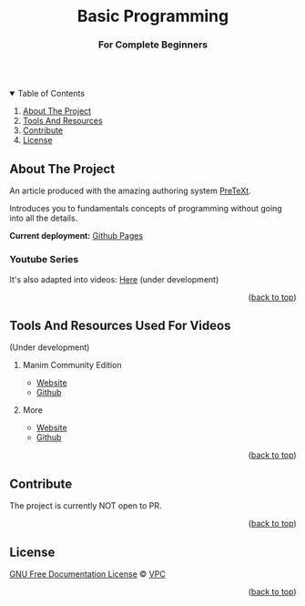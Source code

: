 <!-- Improved compatibility of back to top link: See: https://github.com/othneildrew/Best-README-Template/pull/73 -->
<a name="readme-top"></a>
<!--
*** Thanks for checking out the Best-README-Template. If you have a suggestion
*** that would make this better, please fork the repo and create a pull request
*** or simply open an issue with the tag "enhancement".
*** Don't forget to give the project a star!
*** Thanks again! Now go create something AMAZING! :D
-->



<!-- PROJECT SHIELDS -->
<!--
*** I'm using markdown "reference style" links for readability.
*** Reference links are enclosed in brackets [ ] instead of parentheses ( ).
*** See the bottom of this document for the declaration of the reference variables
*** for contributors-url, forks-url, etc. This is an optional, concise syntax you may use.
*** https://www.markdownguide.org/basic-syntax/#reference-style-links
-->



<!-- PROJECT LOGO -->
<br />
<div align="center">
<!--
  <a href="https://github.com/VinhPhmCng/gdscript-sections">
	<img src="https://raw.githubusercontent.com/VinhPhmCng/gdscript-sections/master/addons/gdscript_sections/logo.png" alt="Logo">
  </a>
-->

<h1 align="center">Basic Programming</h1>

<h3 align="center">For Complete Beginners</h3>
<br />
<br />
<br />
</div>



<!-- TABLE OF CONTENTS -->
<details open>
  <summary>Table of Contents</summary>
  <ol>
	<li><a href="#about-the-project">About The Project</a></li>
	<li><a href="#tools-and-resources-used-for-videos">Tools And Resources</a></li>
	<li><a href="#contribute">Contribute</a></li>
	<li><a href="#license">License</a></li>
  </ol>
</details>



<!-- ABOUT THE PROJECT -->
## About The Project

An article produced with the amazing authoring system [PreTeXt](https://pretextbook.org/index.html).

Introduces you to fundamentals concepts of programming without going into all the details.

**Current deployment:** [Github Pages](https://vinhphmcng.github.io/basic-programming-article/)

### Youtube Series

It's also adapted into videos: [Here]() (under development)


<p align="right">(<a href="#readme-top">back to top</a>)</p>


<!-- TOOLS -->
## Tools And Resources Used For Videos

(Under development)

1. Manim Community Edition
   - [Website](https://www.manim.community/)
   - [Github](https://github.com/ManimCommunity/manim)

1. More
   - [Website]()
   - [Github]()


<p align="right">(<a href="#readme-top">back to top</a>)</p>


<!-- CONTRIBUTE -->
## Contribute

The project is currently NOT open to PR.


<p align="right">(<a href="#readme-top">back to top</a>)</p>


<!-- LICENSE -->
## License
[GNU Free Documentation License](COPYING) © [VPC](https://github.com/VinhPhmCng)


<p align="right">(<a href="#readme-top">back to top</a>)</p>